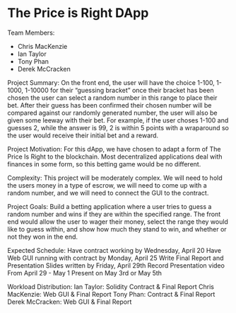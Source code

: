 # The Price is Right DApp

Team Members:
* Chris MacKenzie
* Ian Taylor
* Tony Phan
* Derek McCracken

Project Summary:
On the front end, the user will have the choice 1-100, 1-1000, 1-10000 for their “guessing bracket” once their bracket has been chosen the user can select a random number in this range to place their bet. After their guess has been confirmed their chosen number will be compared against our randomly generated number, the user will also be given some leeway with their bet. For example, if the user choses 1-100 and guesses 2, while the answer is 99, 2 is within 5 points with a wraparound so the user would receive their initial bet and a reward.

Project Motivation:
For this dApp, we have chosen to adapt a form of The Price Is Right to the blockchain. Most decentralized applications deal with finances in some form, so this betting game would be no different.

Complexity:
This project will be moderately complex. We will need to hold the users money in a type of escrow, we will need to come up with a random number, and we will need to connect the GUI to the contract.

Project Goals:
Build a betting application where a user tries to guess a random number and wins if they are within the specified range. The front end would allow the user to wager their money, select the range they would like to guess within, and show how much they stand to win, and whether or not they won in the end.

Expected Schedule:
Have contract working by Wednesday, April 20
Have Web GUI running with contract by Monday, April 25
Write Final Report and Presentation Slides written by Friday, April 29th
Record Presentation video From April 29 - May 1
Present on May 3rd or May 5th

Workload Distribution:
Ian Taylor: Solidity Contract & Final Report
Chris MacKenzie: Web GUI & Final Report
Tony Phan: Contract & Final Report 
Derek McCracken: Web GUI & Final Report
